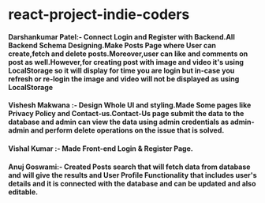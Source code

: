 # react-project-indie-coders

#### Darshankumar Patel:- Connect Login and Register with Backend.All Backend Schema Designing.Make Posts Page where User can create,fetch and delete posts.Moreover,user can like and comments on post as well.However,for creating post with image and video it's using LocalStorage so it will display for time you are login but in-case you refresh or re-login the image and video will not be displayed as using LocalStorage

#### Vishesh Makwana :- Design Whole UI and styling.Made Some pages like Privacy Policy and Contact-us.Contact-Us page submit the data to the database and admin can view the data using admin credentials as admin-admin and perform delete operations on the issue that is solved.

#### Vishal Kumar :- Made Front-end Login & Register Page.

#### Anuj Goswami:- Created Posts search that will fetch data from database and will give the results and User Profile Functionality that includes user's details and it is connected with the database and can be updated and also editable.
